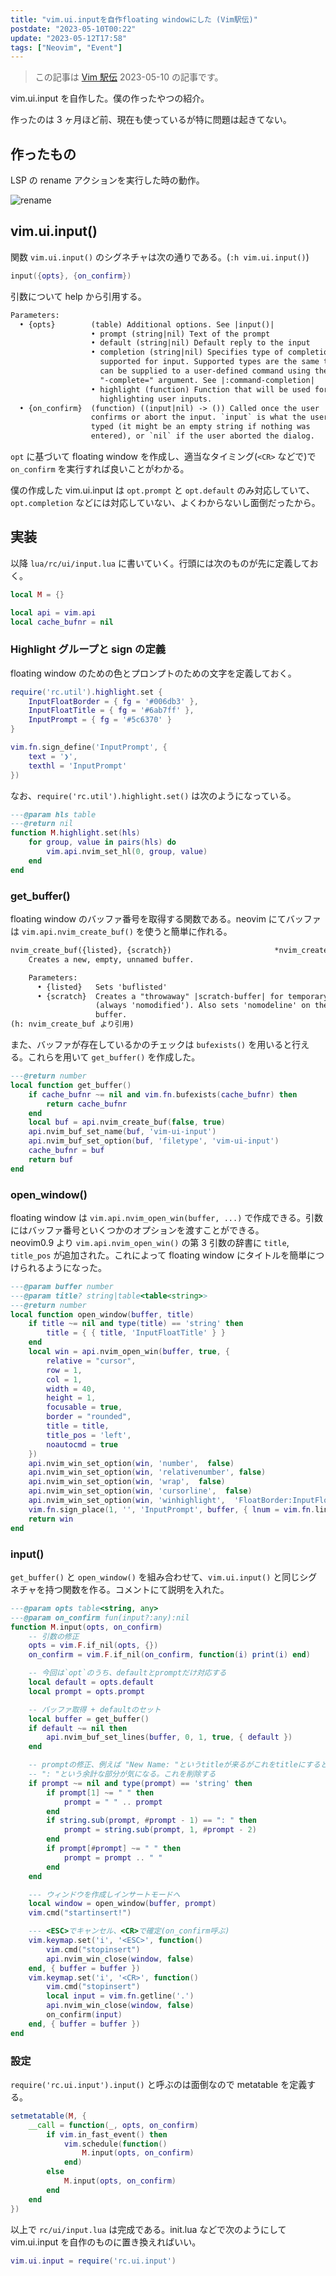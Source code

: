 ```yaml
---
title: "vim.ui.inputを自作floating windowにした (Vim駅伝)"
postdate: "2023-05-10T00:22"
update: "2023-05-12T17:58"
tags: ["Neovim", "Event"]
---
```


> この記事は [Vim 駅伝](https://vim-jp.org/ekiden/) 2023-05-10 の記事です。

vim.ui.input を自作した。僕の作ったやつの紹介。

作ったのは 3 ヶ月ほど前、現在も使っているが特に問題は起きてない。

## 作ったもの

LSP の rename アクションを実行した時の動作。

![rename](./rename.gif)

## vim.ui.input()

関数 `vim.ui.input()` のシグネチャは次の通りである。(`:h vim.ui.input()`)

```lua
input({opts}, {on_confirm})
```

引数について help から引用する。

```txt
Parameters:
  • {opts}        (table) Additional options. See |input()|
                  • prompt (string|nil) Text of the prompt
                  • default (string|nil) Default reply to the input
                  • completion (string|nil) Specifies type of completion
                    supported for input. Supported types are the same that
                    can be supplied to a user-defined command using the
                    "-complete=" argument. See |:command-completion|
                  • highlight (function) Function that will be used for
                    highlighting user inputs.
  • {on_confirm}  (function) ((input|nil) -> ()) Called once the user
                  confirms or abort the input. `input` is what the user
                  typed (it might be an empty string if nothing was
                  entered), or `nil` if the user aborted the dialog.
```

`opt` に基づいて floating window を作成し、適当なタイミング(`<CR>` などで)で `on_confirm` を実行すれば良いことがわかる。

僕の作成した vim.ui.input は `opt.prompt` と `opt.default` のみ対応していて、`opt.completion` などには対応していない、よくわからないし面倒だったから。

## 実装

以降 `lua/rc/ui/input.lua` に書いていく。行頭には次のものが先に定義しておく。

```lua
local M = {}

local api = vim.api
local cache_bufnr = nil
```

### Highlight グループと sign の定義

floating window のための色とプロンプトのための文字を定義しておく。

```lua
require('rc.util').highlight.set {
    InputFloatBorder = { fg = '#006db3' },
    InputFloatTitle = { fg = '#6ab7ff' },
    InputPrompt = { fg = '#5c6370' }
}

vim.fn.sign_define('InputPrompt', {
    text = '❯',
    texthl = 'InputPrompt'
})
```

なお、`require('rc.util').highlight.set()` は次のようになっている。

```lua
---@param hls table
---@return nil
function M.highlight.set(hls)
    for group, value in pairs(hls) do
        vim.api.nvim_set_hl(0, group, value)
    end
end
```

### get_buffer()

floating window のバッファ番号を取得する関数である。neovim にてバッファは `vim.api.nvim_create_buf()` を使うと簡単に作れる。

```txt
nvim_create_buf({listed}, {scratch})                       *nvim_create_buf()*
    Creates a new, empty, unnamed buffer.

    Parameters:
      • {listed}   Sets 'buflisted'
      • {scratch}  Creates a "throwaway" |scratch-buffer| for temporary work
                   (always 'nomodified'). Also sets 'nomodeline' on the
                   buffer.
(h: nvim_create_buf より引用)
```

また、バッファが存在しているかのチェックは `bufexists()` を用いると行える。これらを用いて `get_buffer()` を作成した。

```lua
---@return number
local function get_buffer()
    if cache_bufnr ~= nil and vim.fn.bufexists(cache_bufnr) then
        return cache_bufnr
    end
    local buf = api.nvim_create_buf(false, true)
    api.nvim_buf_set_name(buf, 'vim-ui-input')
    api.nvim_buf_set_option(buf, 'filetype', 'vim-ui-input')
    cache_bufnr = buf
    return buf
end
```

### open_window()

floating window は `vim.api.nvim_open_win(buffer, ...)` で作成できる。引数にはバッファ番号といくつかのオプションを渡すことができる。  
neovim0.9 より `vim.api.nvim_open_win()` の第 3 引数の辞書に `title`, `title_pos` が追加された。これによって floating window にタイトルを簡単につけられるようになった。

```lua
---@param buffer number
---@param title? string|table<table<string>>
---@return number
local function open_window(buffer, title)
    if title ~= nil and type(title) == 'string' then
        title = { { title, 'InputFloatTitle' } }
    end
    local win = api.nvim_open_win(buffer, true, {
        relative = "cursor",
        row = 1,
        col = 1,
        width = 40,
        height = 1,
        focusable = true,
        border = "rounded",
        title = title,
        title_pos = 'left',
        noautocmd = true
    })
    api.nvim_win_set_option(win, 'number',  false)
    api.nvim_win_set_option(win, 'relativenumber', false)
    api.nvim_win_set_option(win, 'wrap',  false)
    api.nvim_win_set_option(win, 'cursorline',  false)
    api.nvim_win_set_option(win, 'winhighlight',  'FloatBorder:InputFloatBorder,NormalFloat:Normal')
    vim.fn.sign_place(1, '', 'InputPrompt', buffer, { lnum = vim.fn.line('.') })
    return win
end
```

### input()

`get_buffer()` と `open_window()` を組み合わせて、`vim.ui.input()` と同じシグネチャを持つ関数を作る。コメントにて説明を入れた。

```lua
---@param opts table<string, any>
---@param on_confirm fun(input?:any):nil
function M.input(opts, on_confirm)
    -- 引数の修正
    opts = vim.F.if_nil(opts, {})
    on_confirm = vim.F.if_nil(on_confirm, function(i) print(i) end)

    -- 今回は`opt`のうち、defaultとpromptだけ対応する
    local default = opts.default
    local prompt = opts.prompt

    -- バッファ取得 + defaultのセット
    local buffer = get_buffer()
    if default ~= nil then
        api.nvim_buf_set_lines(buffer, 0, 1, true, { default })
    end

    -- promptの修正、例えば "New Name: "というtitleが来るがこれをtitleにすると
    -- ": "という余計な部分が気になる。これを削除する
    if prompt ~= nil and type(prompt) == 'string' then
        if prompt[1] ~= " " then
            prompt = " " .. prompt
        end
        if string.sub(prompt, #prompt - 1) == ": " then
            prompt = string.sub(prompt, 1, #prompt - 2)
        end
        if prompt[#prompt] ~= " " then
            prompt = prompt .. " "
        end
    end

    --- ウィンドウを作成しインサートモードへ
    local window = open_window(buffer, prompt)
    vim.cmd("startinsert!")

    --- <ESC>でキャンセル、<CR>で確定(on_confirm呼ぶ)
    vim.keymap.set('i', '<ESC>', function()
        vim.cmd("stopinsert")
        api.nvim_win_close(window, false)
    end, { buffer = buffer })
    vim.keymap.set('i', '<CR>', function()
        vim.cmd("stopinsert")
        local input = vim.fn.getline('.')
        api.nvim_win_close(window, false)
        on_confirm(input)
    end, { buffer = buffer })
end
```

### 設定

`require('rc.ui.input').input()` と呼ぶのは面倒なので metatable を定義する。

```lua
setmetatable(M, {
    __call = function(_, opts, on_confirm)
        if vim.in_fast_event() then
            vim.schedule(function()
                M.input(opts, on_confirm)
            end)
        else
            M.input(opts, on_confirm)
        end
    end
})
```

以上で `rc/ui/input.lua` は完成である。init.lua などで次のようにして vim.ui.input を自作のものに置き換えればいい。

```lua
vim.ui.input = require('rc.ui.input')
```
